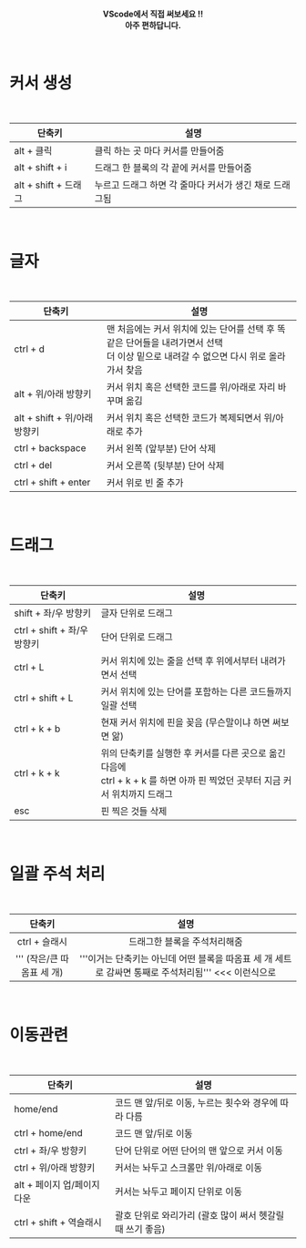 <br>

<div align="center">
<p>
<b>VScode에서 직접 써보세요 !!</b>
<br>
<b>아주 편하답니다.</b>
</p>
</div>

<br>


# 커서 생성

<br>

| 단축키               | 설명                                                   |
| -------------------- | ------------------------------------------------------ |
| alt + 클릭           | 클릭 하는 곳 마다 커서를 만들어줌                      |
| alt + shift + i      | 드래그 한 블록의 각 끝에 커서를 만들어줌               |
| alt + shift + 드래그 | 누르고 드래그 하면 각 줄마다 커서가 생긴 채로 드래그됨 |

<br>

# 글자

<br>

| 단축키                       | 설명                                                         |
| ---------------------------- | ------------------------------------------------------------ |
| ctrl + d                     | 맨 처음에는 커서 위치에 있는 단어를 선택 후 똑같은 단어들을 내려가면서 선택 <br />더 이상 밑으로 내려갈 수 없으면 다시 위로 올라가서 찾음 |
| alt + 위/아래 방향키         | 커서 위치 혹은 선택한 코드를 위/아래로 자리 바꾸며 옮김      |
| alt + shift + 위/아래 방향키 | 커서 위치 혹은 선택한 코드가 복제되면서 위/아래로 추가       |
| ctrl + backspace             | 커서 왼쪽 (앞부분) 단어 삭제                                 |
| ctrl + del                   | 커서 오른쪽 (뒷부분) 단어 삭제                               |
| ctrl + shift + enter         | 커서 위로 빈 줄 추가                                         |

<br>

# 드래그

<br>

| 단축키                      | 설명                                                         |
| --------------------------- | ------------------------------------------------------------ |
| shift + 좌/우 방향키        | 글자 단위로 드래그                                           |
| ctrl + shift + 좌/우 방향키 | 단어 단위로 드래그                                           |
| ctrl + L                    | 커서 위치에 있는 줄을 선택 후 위에서부터 내려가면서 선택     |
| ctrl + shift + L            | 커서 위치에 있는 단어를 포함하는 다른 코드들까지 일괄 선택   |
| ctrl + k + b                | 현재 커서 위치에 핀을 꽂음 (무슨말이냐 하면 써보면 앎)       |
| ctrl + k + k                | 위의 단축키를 실행한 후 커서를 다른 곳으로 옮긴 다음에<br />ctrl + k + k 를 하면 아까 핀 찍었던 곳부터 지금 커서 위치까지 드래그 |
| esc                         | 핀 찍은 것들 삭제                                            |

<br>

# 일괄 주석 처리

<br>


|           단축키           |                             설명                             |
| :------------------------: | :----------------------------------------------------------: |
|       ctrl + 슬래시        |                 드래그한 블록을 주석처리해줌                 |
| ''' (작은/큰 따옴표 세 개) | '''이거는 단축키는 아닌데 어떤 블록을 따옴표 세 개 세트로 감싸면 통째로 주석처리됨''' <<< 이런식으로 |

<br>

# 이동관련

<br>

| 단축키                      | 설명                                                      |
| --------------------------- | --------------------------------------------------------- |
| home/end                    | 코드 맨 앞/뒤로 이동, 누르는 횟수와 경우에 따라 다름      |
| ctrl + home/end             | 코드 맨 앞/뒤로 이동                                      |
| ctrl + 좌/우 방향키         | 단어 단위로 어떤 단어의 맨 앞으로 커서 이동               |
| ctrl + 위/아래 방향키       | 커서는 놔두고 스크롤만 위/아래로 이동                     |
| alt + 페이지 업/페이지 다운 | 커서는 놔두고 페이지 단위로 이동                          |
| ctrl + shift + 역슬래시     | 괄호 단위로 와리가리 (괄호 많이 써서 헷갈릴 때 쓰기 좋음) |

